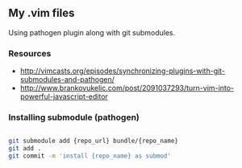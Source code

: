 ## My .vim files

Using pathogen plugin along with git submodules. 

### Resources

* http://vimcasts.org/episodes/synchronizing-plugins-with-git-submodules-and-pathogen/ 
* http://www.brankovukelic.com/post/2091037293/turn-vim-into-powerful-javascript-editor


### Installing submodule (pathogen)

```bash

git submodule add {repo_url} bundle/{repo_name}
git add .
git commit -m 'install {repo_name} as submod'

```

